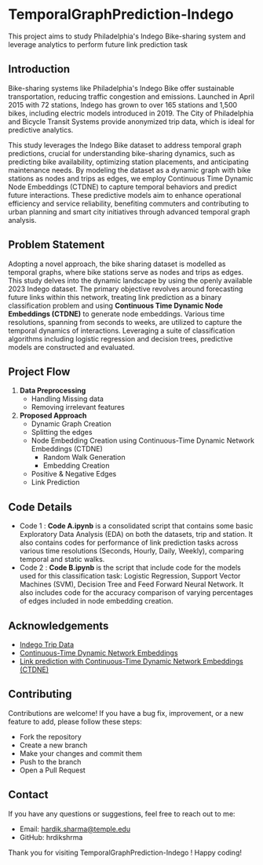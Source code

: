 
# TemporalGraphPrediction-Indego

This project aims to study Philadelphia's Indego Bike-sharing system and leverage analytics to perform future link prediction task

## Introduction
Bike-sharing systems like Philadelphia's Indego Bike offer sustainable transportation, reducing traffic congestion and emissions. Launched in April 2015 with 72 stations, Indego has grown to over 165 stations and 1,500 bikes, including electric models introduced in 2019. The City of Philadelphia and Bicycle Transit Systems provide anonymized trip data, which is ideal for predictive analytics.

This study leverages the Indego Bike dataset to address temporal graph predictions, crucial for understanding bike-sharing dynamics, such as predicting bike availability, optimizing station placements, and anticipating maintenance needs. By modeling the dataset as a dynamic graph with bike stations as nodes and trips as edges, we employ Continuous Time Dynamic Node Embeddings (CTDNE) to capture temporal behaviors and predict future interactions. These predictive models aim to enhance operational efficiency and service reliability, benefiting commuters and contributing to urban planning and smart city initiatives through advanced temporal graph analysis.
## Problem Statement
Adopting a novel approach, the bike sharing dataset is modelled as temporal graphs, where bike stations serve as nodes and trips as edges. This study delves into the dynamic landscape by using the openly available 2023 Indego dataset. The primary objective revolves around forecasting future links within this network, treating link prediction as a binary classification problem and using **Continuous Time Dynamic Node Embeddings (CTDNE)** to generate node embeddings. Various time resolutions, spanning from seconds to weeks, are utilized to capture the temporal dynamics of interactions. Leveraging a suite of classification algorithms including logistic regression and decision trees, predictive models are constructed and evaluated.
## Project Flow
1. **Data Preprocessing**
   - Handling Missing data
   - Removing irrelevant features
2. **Proposed Approach**
    - Dynamic Graph Creation
    - Splitting the edges
    - Node Embedding Creation using Continuous-Time Dynamic Network Embeddings (CTDNE)
        - Random Walk Generation
        - Embedding Creation
    - Positive & Negative Edges
    - Link Prediction 

 
## Code Details
- Code 1 : **Code A.ipynb** is a consolidated script that contains some basic Exploratory Data Analysis (EDA) on both the datasets, trip and station. It also contains codes for performance of link prediction tasks across various time resolutions (Seconds, Hourly, Daily, Weekly), comparing temporal and static walks.
- Code 2 : **Code B.ipynb** is the script that include code for the models used for this classification task: Logistic Regression, Support Vector Machines (SVM), Decision Tree and Feed Forward Neural Network. It also includes code for the accuracy comparison of varying percentages of edges included in node embedding creation.
## Acknowledgements

 - [Indego Trip Data](https://www.rideindego.com/about/data/)
 - [Continuous-Time Dynamic Network Embeddings](http://ryanrossi.com/pubs/nguyen-et-al-WWW18-BigNet.pdf)
 - [Link prediction with Continuous-Time Dynamic Network Embeddings (CTDNE)](https://stellargraph.readthedocs.io/en/stable/demos/link-prediction/ctdne-link-prediction.html#Link-prediction-with-Continuous-Time-Dynamic-Network-Embeddings-(CTDNE))


## Contributing
Contributions are welcome! If you have a bug fix, improvement, or a new feature to add, please follow these steps:
- Fork the repository
- Create a new branch
- Make your changes and commit them
- Push to the branch
- Open a Pull Request


## Contact
If you have any questions or suggestions, feel free to reach out to me:
- Email: hardik.sharma@temple.edu
- GitHub: hrdikshrma

Thank you for visiting TemporalGraphPrediction-Indego ! Happy coding!